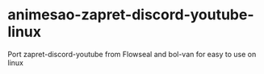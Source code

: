 # animesao-zapret-discord-youtube-linux
Port zapret-discord-youtube from Flowseal and bol-van for easy to use on linux
